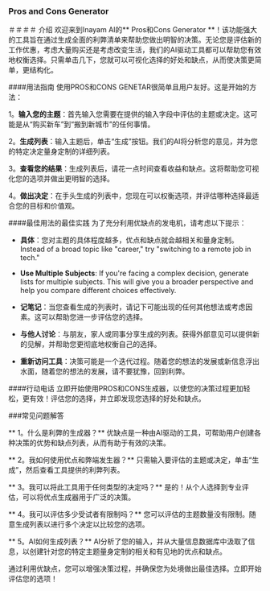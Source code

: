 ### Pros and Cons Generator

＃＃＃＃ 介绍
欢迎来到Inayam AI的** Pros和Cons Generator **！该功能强大的工具旨在通过生成全面的利弊清单来帮助您做出明智的决策。无论您是评估新的工作优惠，考虑大量购买还是考虑改变生活，我们的AI驱动工具都可以帮助您有效地权衡选择。只需单击几下，您就可以可视化选择的好处和缺点，从而使决策更简单，更结构化。

####用法指南
使用PROS和CONS GENETAR很简单且用户友好。这是开始的方法：

1。**输入您的主题**：首先输入您需要在提供的输入字段中评估的主题或决定。这可能是从“购买新车”到“搬到新城市”的任何事情。

2。**生成列表**：输入主题后，单击“生成”按钮。我们的AI将分析您的意见，并为您的特定决定量身定制的详细列表。

3。**查看您的结果**：生成列表后，请花一点时间查看收益和缺点。这将帮助您可视化您的选项并做出更明智的选择。

4。**做出决定**：在手头生成的列表中，您现在可以权衡选项，并评估哪种选择最适合您的目标和价值观。

####最佳用法的最佳实践
为了充分利用优缺点的发电机，请考虑以下提示：

-  **具体**：您对主题的具体程度越多，优点和缺点就会越相关和量身定制。Instead of a broad topic like "career," try "switching to a remote job in tech."

- **Use Multiple Subjects**: If you're facing a complex decision, generate lists for multiple subjects. This will give you a broader perspective and help you compare different choices effectively.

-  **记笔记**：当您查看生成的列表时，请记下可能出现的任何其他想法或考虑因素。这可以帮助您进一步评估您的选择。

-  **与他人讨论**：与朋友，家人或同事分享生成的列表。获得外部意见可以提供新的见解，并帮助您更彻底地权衡自己的选择。

-  **重新访问工具**：决策可能是一个迭代过程。随着您的想法的发展或新信息浮出水面，随着您的想法的发展，请不要犹豫，回到利弊。

####行动电话
立即开始使用PROS和CONS生成器，以使您的决策过程更加轻松，更有效！评估您的选择，并立即发现您选择的好处和缺点。

###常见问题解答

** 1。什么是利弊的生成器？**
优缺点是一种由AI驱动的工具，可帮助用户创建各种决策的优势和缺点列表，从而有助于有效的决策。

** 2。我如何使用优点和弊端发生器？**
只需输入要评估的主题或决定，单击“生成”，然后查看工具提供的利弊列表。

** 3。我可以将此工具用于任何类型的决定吗？**
是的！从个人选择到专业评估，可以将优点生成器用于广泛的决策。

** 4。我可以评估多少受试者有限制吗？**
您可以评估的主题数量没有限制。随意生成列表以进行多个决定以比较您的选项。

** 5。AI如何生成列表？**
AI分析了您的输入，并从大量信息数据库中汲取了信息，以创建针对您的特定主题量身定制的相关和有见地的优点和缺点。

通过利用优缺点，您可以增强决策过程，并确保您为处境做出最佳选择。立即开始评估您的选项！
